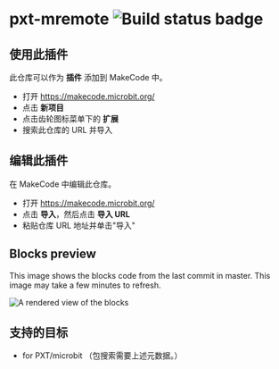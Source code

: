 # pxt-mremote ![Build status badge](https://github.com/stem-hanshin/pxt-mremote/workflows/MakeCode/badge.svg)



## 使用此插件

此仓库可以作为 **插件** 添加到 MakeCode 中。

* 打开 https://makecode.microbit.org/
* 点击 **新项目**
* 点击齿轮图标菜单下的 **扩展**
* 搜索此仓库的 URL 并导入

## 编辑此插件

在 MakeCode 中编辑此仓库。

* 打开 https://makecode.microbit.org/
* 点击 **导入**，然后点击 **导入 URL**
* 粘贴仓库 URL 地址并单击"导入"

## Blocks preview

This image shows the blocks code from the last commit in master.
This image may take a few minutes to refresh.

![A rendered view of the blocks](https://github.com/stem-hanshin/pxt-mremote/raw/master/.makecode/blocks.png)

## 支持的目标

* for PXT/microbit
（包搜索需要上述元数据。）

